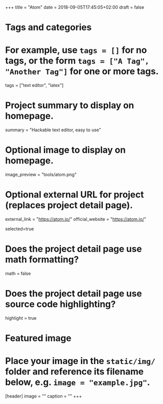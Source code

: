 +++
title = "Atom"
date = 2018-09-05T17:45:05+02:00
draft = false

# Tags and categories
# For example, use `tags = []` for no tags, or the form `tags = ["A Tag", "Another Tag"]` for one or more tags.
tags = ["text editor", "latex"]

# Project summary to display on homepage.
summary = "Hackable text editor, easy to use"

# Optional image to display on homepage.
image_preview = "tools/atom.png"

# Optional external URL for project (replaces project detail page).
external_link = "https://atom.io/"
official_website = "https://atom.io/"

selected=true

# Does the project detail page use math formatting?
math = false

# Does the project detail page use source code highlighting?
highlight = true


# Featured image
# Place your image in the `static/img/` folder and reference its filename below, e.g. `image = "example.jpg"`.
[header]
image = ""
caption = ""
+++
